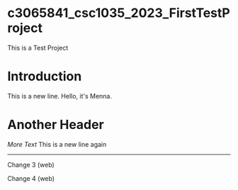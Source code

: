 # c3065841_csc1035_2023_FirstTestProject

This is a Test Project

# Introduction

This is a new line.
Hello, it's Menna.

# Another Header

*More Text*
This is a new line again

---

Change 3 (web)

Change 4 (web)
